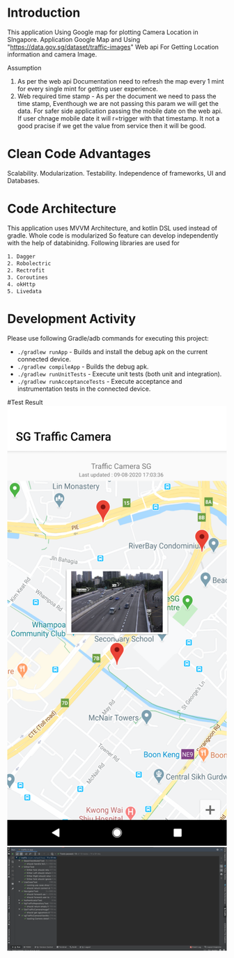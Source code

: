 # Introduction
This application Using Google map for plotting Camera Location in SIngapore. Application Google Map and Using "https://data.gov.sg/dataset/traffic-images" Web api For 
Getting Location information and camera Image. 

  Assumption

  1. As per the web api Documentation need to refresh the map every 1 mint for every single mint for getting user experience.
  2. Web required time stamp - As per the document we need to pass the time stamp, Eventhough we are not passing this param we will get the data.
     For safer side application passing the mobile date on the web api. 
     If user chnage mobile date it will r=trigger with that timestamp. It not a good pracise if we get the value from service then it will be good.

# Clean Code Advantages

Scalability.
Modularization.
Testability.
Independence of frameworks, UI and Databases.

# Code Architecture
This application uses MVVM Architecture, and kotlin DSL used instead of gradle. Whole code is modularized So feature can develop independently with the help of databinidng. Following libraries are used for

    1. Dagger
    2. Robolectric
    2. Rectrofit
    3. Coroutines
    4. okHttp
    5. Livedata


# Development Activity

Please use following Gradle/adb commands for executing this project:

 * `./gradlew runApp` - Builds and install the debug apk on the current connected device.
 * `./gradlew compileApp` - Builds the debug apk.
 * `./gradlew runUnitTests` - Execute unit tests (both unit and integration).
 * `./gradlew runAcceptanceTests` - Execute acceptance and instrumentation tests in the connected device.

#Test Result
![HomePage](screenshots/landingpage.png "HomePage")
![HomePage](screenshots/unittestresult.png "unittest result")